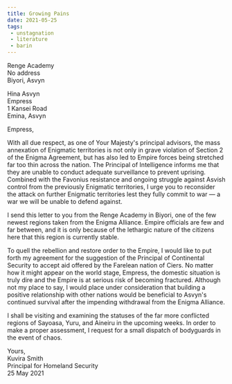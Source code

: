 ```yaml
---
title: Growing Pains
date: 2021-05-25
tags:
 - unstagnation
 - literature
 - barin
---
```

Renge Academy\
No address\
Biyori, Asvyn

<!-- excerpt -->

Hina Asvyn\
Empress\
1 Kansei Road\
Emina, Asvyn

Empress,

With all due respect, as one of Your Majesty's principal advisors, the mass annexation of Enigmatic territories is not only in grave violation of Section 2 of the Enigma Agreement, but has also led to Empire forces being stretched far too thin across the nation. The Principal of Intelligence informs me that they are unable to conduct adequate surveillance to prevent uprising. Combined with the Favonius resistance and ongoing struggle against Asvish control from the previously Enigmatic territories, I urge you to reconsider the attack on further Enigmatic territories lest they fully commit to war — a war we will be unable to defend against.

I send this letter to you from the Renge Academy in Biyori, one of the few newest regions taken from the Enigma Alliance. Empire officials are few and far between, and it is only because of the lethargic nature of the citizens here that this region is currently stable.

To quell the rebellion and restore order to the Empire, I would like to put forth my agreement for the suggestion of the Principal of Continental Security to accept aid offered by the Farelean nation of Ciers. No matter how it might appear on the world stage, Empress, the domestic situation is truly dire and the Empire is at serious risk of becoming fractured. Although not my place to say, I would place under consideration that building a positive relationship with other nations would be beneficial to Asvyn's continued survival after the impending withdrawal from the Enigma Alliance.

I shall be visiting and examining the statuses of the far more conflicted regions of Sayoasa, Yuru, and Aineiru in the upcoming weeks. In order to make a proper assessment, I request for a small dispatch of bodyguards in the event of chaos.

Yours,\
Kuvira Smith\
Principal for Homeland Security\
25 May 2021
